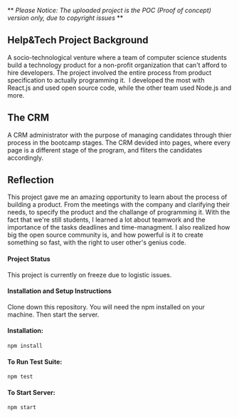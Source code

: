 ** *Please Notice: The uploaded project is the POC (Proof of concept) version only, due to copyright issues* **


## Help&Tech Project Background
A socio-technological venture where a team of computer science students build a technology product for a non-profit organization that can't afford to hire developers.
The project involved the entire process from product specification to actually programming it. 
I developed the most with React.js and used open source code, while the other team used Node.js and more.

## The CRM
A CRM administrator with the purpose of managing candidates through thier process in the bootcamp stages.
The CRM devided into pages, where every page is a different stage of the program, and fliters the candidates accordingly.

## Reflection
This project gave me an amazing opportunity to learn about the process of building a product.
From the meetings with the company and clarifying their needs, to specify the product and the challange of programming it.
With the fact that we're still students, I learned a lot about teamwork and the importance of the tasks deadlines and time-managment.
I also realized how big the open source community is, and how powerful is it to create something so fast, with the right to user other's genius code.

#### Project Status
This project is currently on freeze due to logistic issues.

#### Installation and Setup Instructions
Clone down this repository. You will need the npm installed on your machine. Then start the server.

#### Installation:
`npm install`  

#### To Run Test Suite:
`npm test`  

#### To Start Server:
`npm start`  
